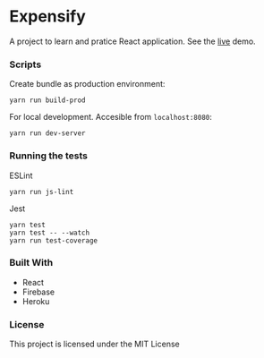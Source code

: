 # Expensify

A project to learn and pratice React application. See the [live](https://react-expensify-nn.herokuapp.com) demo.

### Scripts

Create bundle as production environment:
```
yarn run build-prod
```
For local development. Accesible from `localhost:8080`:
```
yarn run dev-server
```

### Running the tests

ESLint
```
yarn run js-lint
```
Jest
```
yarn test
yarn test -- --watch
yarn run test-coverage
```
### Built With

* React
* Firebase
* Heroku

### License
This project is licensed under the MIT License
